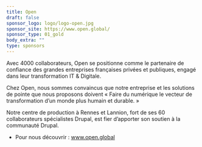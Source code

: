 ```yaml
---
title: Open
draft: false
sponsor_logo: logo/logo-open.jpg
sponsor_site: https://www.open.global/
sponsor_type: 01_gold
body_extra: ""
type: sponsors
---
```

 Avec 4000 collaborateurs, Open se positionne comme le partenaire de confiance des grandes entreprises françaises privées et publiques, engagé dans leur transformation IT & Digitale.

Chez Open, nous sommes convaincus que notre entreprise et les solutions de pointe que nous proposons doivent « Faire du numérique le vecteur de transformation d’un monde plus humain et durable. »

Notre centre de production à Rennes et Lannion, fort de ses 60 collaborateurs spécialistes Drupal, est fier d’apporter son soutien à la communauté Drupal.



* Pour nous découvrir : www.open.global